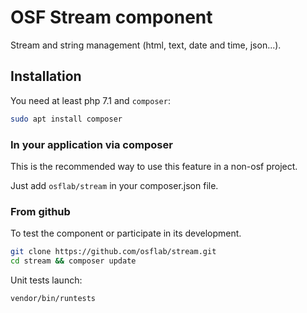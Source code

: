 # OSF Stream component

Stream and string management (html, text, date and time, json...).

## Installation

You need at least php 7.1 and `composer`:

```bash
sudo apt install composer
```

### In your application via composer

This is the recommended way to use this feature in a non-osf project.

Just add `osflab/stream` in your composer.json file.

### From github

To test the component or participate in its development.

```bash
git clone https://github.com/osflab/stream.git
cd stream && composer update
```

Unit tests launch:

```bash
vendor/bin/runtests
```
